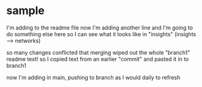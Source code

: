 # sample
I'm adding to the readme file
now I'm adding another line
and I'm going to do something else here so I can see what it looks like in "insights" 
(insights --> networks)

so many changes conflicted that merging wiped out the whole "branch1" readme text!
so I copied text from an earlier "commit" and pasted it in to branch1

now I'm adding in main, pushing to branch as I would daily to refresh
